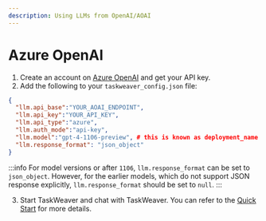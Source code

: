 ```yaml
---
description: Using LLMs from OpenAI/AOAI
---
```

# Azure OpenAI

1. Create an account on [Azure OpenAI](https://azure.microsoft.com/en-us/products/ai-services/openai-service) and get your API key.
2. Add the following to your `taskweaver_config.json` file:
```json showLineNumbers
{
  "llm.api_base":"YOUR_AOAI_ENDPOINT",
  "llm.api_key":"YOUR_API_KEY",
  "llm.api_type":"azure",
  "llm.auth_mode":"api-key",
  "llm.model":"gpt-4-1106-preview", # this is known as deployment_name in Azure OpenAI
  "llm.response_format": "json_object"
}
```

:::info
For model versions or after `1106`, `llm.response_format` can be set to `json_object`.
However, for the earlier models, which do not support JSON response explicitly, `llm.response_format` should be set to `null`.
:::

3. Start TaskWeaver and chat with TaskWeaver.
You can refer to the [Quick Start](../quickstart.md) for more details.